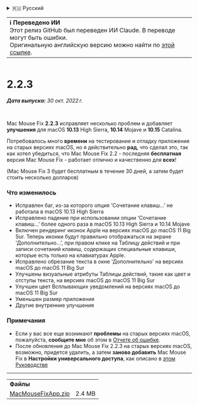 <details>
<summary>🇷🇺 Русский</summary>

[🇬🇧 English (GitHub)](https://github.com/noah-nuebling/mac-mouse-fix/releases/tag/2.2.3)\
[🇦🇩 Català](https://redirect.macmousefix.com/?target=mmf-release&tag=2.2.3&locale=ca)\
[🇩🇪 Deutsch](https://redirect.macmousefix.com/?target=mmf-release&tag=2.2.3&locale=de)\
[🇪🇸 Español](https://redirect.macmousefix.com/?target=mmf-release&tag=2.2.3&locale=es)\
[🇫🇷 Français](https://redirect.macmousefix.com/?target=mmf-release&tag=2.2.3&locale=fr)\
[🇮🇩 Indonesia](https://redirect.macmousefix.com/?target=mmf-release&tag=2.2.3&locale=id)\
[🇮🇹 Italiano](https://redirect.macmousefix.com/?target=mmf-release&tag=2.2.3&locale=it)\
[🇭🇺 Magyar](https://redirect.macmousefix.com/?target=mmf-release&tag=2.2.3&locale=hu)\
[🇳🇱 Nederlands](https://redirect.macmousefix.com/?target=mmf-release&tag=2.2.3&locale=nl)\
[🇵🇱 Polski](https://redirect.macmousefix.com/?target=mmf-release&tag=2.2.3&locale=pl)\
[🇧🇷 Português (Brasil)](https://redirect.macmousefix.com/?target=mmf-release&tag=2.2.3&locale=pt-BR)\
[🇵🇹 Português (Portugal)](https://redirect.macmousefix.com/?target=mmf-release&tag=2.2.3&locale=pt-PT)\
[🇷🇴 Română](https://redirect.macmousefix.com/?target=mmf-release&tag=2.2.3&locale=ro)\
[🇸🇪 Svenska](https://redirect.macmousefix.com/?target=mmf-release&tag=2.2.3&locale=sv)\
[🇻🇳 Tiếng Việt](https://redirect.macmousefix.com/?target=mmf-release&tag=2.2.3&locale=vi)\
[🇹🇷 Türkçe](https://redirect.macmousefix.com/?target=mmf-release&tag=2.2.3&locale=tr)\
[🇨🇿 Čeština](https://redirect.macmousefix.com/?target=mmf-release&tag=2.2.3&locale=cs)\
[🇬🇷 Ελληνικά](https://redirect.macmousefix.com/?target=mmf-release&tag=2.2.3&locale=el)\
**🇷🇺 Русский**\
[🇺🇦 Українська](https://redirect.macmousefix.com/?target=mmf-release&tag=2.2.3&locale=uk)\
[🇮🇱 עברית](https://redirect.macmousefix.com/?target=mmf-release&tag=2.2.3&locale=he)\
[🇸🇦 العربية](https://redirect.macmousefix.com/?target=mmf-release&tag=2.2.3&locale=ar)\
[🇮🇳 हिन्दी](https://redirect.macmousefix.com/?target=mmf-release&tag=2.2.3&locale=hi)\
[🇹🇭 ไทย](https://redirect.macmousefix.com/?target=mmf-release&tag=2.2.3&locale=th)\
[🇨🇳 中文 (简体)](https://redirect.macmousefix.com/?target=mmf-release&tag=2.2.3&locale=zh-Hans)\
[🇨🇳 中文 (繁體)](https://redirect.macmousefix.com/?target=mmf-release&tag=2.2.3&locale=zh-Hant)\
[🇭🇰 中文（香港)](https://redirect.macmousefix.com/?target=mmf-release&tag=2.2.3&locale=zh-HK)\
[🇯🇵 日本語](https://redirect.macmousefix.com/?target=mmf-release&tag=2.2.3&locale=ja)\
[🇰🇷 한국어](https://redirect.macmousefix.com/?target=mmf-release&tag=2.2.3&locale=ko)\
[Help translate Mac Mouse Fix to different languages!](https://github.com/noah-nuebling/mac-mouse-fix/discussions/731)
</details>
<table align=><td>
<b>ℹ️ Переведено ИИ</b><br>
Этот релиз GitHub был переведен ИИ Claude. В переводе могут быть ошибки.<br>
Оригинальную английскую версию можно найти по <a href="https://github.com/noah-nuebling/mac-mouse-fix/releases/tag/2.2.3">этой ссылке</a>.
</td></table>

<table></table>

# 2.2.3
***Дата выпуска:** 30 окт. 2022 г.*

<br>

Mac Mouse Fix **2.2.3** исправляет несколько проблем и добавляет **улучшения** для macOS **10.13** High Sierra, **10.14** Mojave и **10.15** Catalina.

Потребовалось много **времени** на тестирование и отладку приложения на старых версиях macOS, но я действительно **рад**, что сделал это, так как хотел убедиться, что Mac Mouse Fix 2.2 - последняя **бесплатная** версия Mac Mouse Fix - работает отлично и качественно для **всех**!

(Mac Mouse Fix 3 будет бесплатным в течение 30 дней, а затем будет стоить несколько долларов)

### Что изменилось

- Исправлен баг, из-за которого опция 'Сочетание клавиш...' не работала в macOS 10.13 High Sierra
- Исправлено падение при использовании опции 'Сочетание клавиш...' более одного раза в macOS 10.13 High Sierra и 10.14 Mojave
- Включен рендеринг иконок Apple на версиях macOS до macOS 11 Big Sur. Теперь иконки будут правильно отображаться на экране 'Дополнительно...', при правом клике на Таблицу действий и при записи сочетаний клавиш, содержащих специальные клавиши, которые есть только на клавиатурах Apple.
- Исправлено обрезание текста в окне 'Дополнительно' на версиях macOS до macOS 11 Big Sur
- Улучшены визуальные атрибуты Таблицы действий, такие как цвет и отступы текста, на версиях macOS до macOS 11 Big Sur
- Улучшен цвет Всплывающих уведомлений на версиях macOS до macOS 11 Big Sur
- Уменьшен размер приложения
- Другие внутренние улучшения

### Примечания

- Если у вас все еще возникают **проблемы** на старых версиях macOS, пожалуйста, **сообщите мне** об этом в [Отчете об ошибке](https://noah-nuebling.github.io/mac-mouse-fix-feedback-assistant/?type=bug-report).
- После обновления до Mac Mouse Fix 2.2.3 на старых версиях macOS, возможно, придется удалить, а затем **заново добавить** Mac Mouse Fix в **Настройки универсального доступа**, как описано в [этом Руководстве](https://github.com/noah-nuebling/mac-mouse-fix/discussions/101)

---

<table align="start">
<tr>
    <td colspan=2>
        <b>Файлы</b>
    </td>
</tr>
<tr>
    <td><a href="https://github.com/noah-nuebling/mac-mouse-fix/releases/download/2.2.3/MacMouseFixApp.zip">MacMouseFixApp.zip</a></td>
    <td>2.4 MB</td>
</tr>
</table>